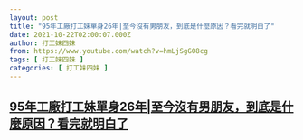 ```yaml
---
layout: post
title: "95年工廠打工妹單身26年|至今沒有男朋友，到底是什麼原因？看完就明白了"
date: 2021-10-22T02:00:07.000Z
author: 打工妹四妹
from: https://www.youtube.com/watch?v=hmLjSgGO8cg
tags: [ 打工妹四妹 ]
categories: [ 打工妹四妹 ]
---
```

<!--1634868007000-->
[95年工廠打工妹單身26年|至今沒有男朋友，到底是什麼原因？看完就明白了](https://www.youtube.com/watch?v=hmLjSgGO8cg)
------

<div>

</div>
